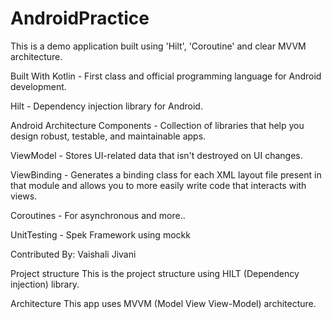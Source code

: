 # AndroidPractice
This is a demo application built using 'Hilt', 'Coroutine' and clear MVVM architecture.

Built With 
Kotlin - First class and official programming language for Android development.

Hilt - Dependency injection library for Android.

Android Architecture Components - Collection of libraries that help you design robust, testable, and maintainable apps.

ViewModel - Stores UI-related data that isn't destroyed on UI changes.

ViewBinding - Generates a binding class for each XML layout file present in that module and allows you to more easily write code that interacts with views.

Coroutines - For asynchronous and more..

UnitTesting - Spek Framework using mockk 

Contributed By: Vaishali Jivani

Project structure
This is the project structure using HILT (Dependency injection) library.


Architecture
This app uses MVVM (Model View View-Model) architecture.

